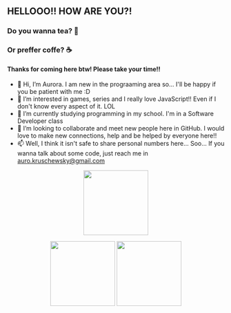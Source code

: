 ## HELLOOO!! HOW ARE YOU?!
### Do you wanna tea? 🍵
### Or preffer coffe? ☕

#### Thanks for coming here btw! Please take your time!!

- 👋 Hi, I’m Aurora. I am new in the prograaming area so... I'll be happy if you be patient with me :D
- 👀 I’m interested in games, series and I really love JavaScript!! Even if I don't know every aspect of it. LOL
- 🌱 I’m currently studying programming in my school. I'm in a Software Developer class 
- 💞️ I’m looking to collaborate and meet new people here in GitHub. I would love to make new connections, help and be helped by everyone here!!
- 📫 Well, I think it isn't safe to share personal numbers here... Soo... If you wanna talk about some code, just reach me in auro.kruschewsky@gmail.com

<p align="center">
  <img height=150 src="https://github-readme-stats.vercel.app/api?username=AurorinhaBoreal&hide=contribs&show_icons=true&theme=jolly&custom_title=My%20Statistics" />  
</p>

<p align="center" display=flex>
  <img align="center" height=150 align="center" src="https://github-readme-stats.vercel.app/api/top-langs/?username=AurorinhaBoreal&layout=compact&theme=jolly&custom_title=Top%20Languages" />
  <img align="center" height=150 src="https://github-readme-stats.vercel.app/api/wakatime?username=aurorinhaBore&layout=compact&theme=jolly&custom_title=Coding%20Time%20-%20Week"/>
</p>

<!---
https://dev.to/supritha/how-to-have-an-awesome-github-profile-1969
--->
